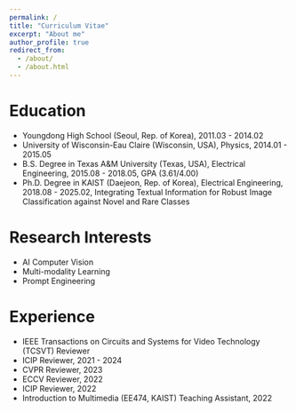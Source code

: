 ```yaml
---
permalink: /
title: "Curriculum Vitae"
excerpt: "About me"
author_profile: true
redirect_from: 
  - /about/
  - /about.html
---
```


Education
======
* Youngdong High School (Seoul, Rep. of Korea), 2011.03 - 2014.02
* University of Wisconsin-Eau Claire (Wisconsin, USA), Physics, 2014.01 - 2015.05
* B.S. Degree in Texas A&M University (Texas, USA), Electrical Engineering, 2015.08 - 2018.05, GPA (3.61/4.00)
* Ph.D. Degree in KAIST (Daejeon, Rep. of Korea), Electrical Engineering, 2018.08 - 2025.02, Integrating Textual Information for Robust Image Classification against Novel and Rare Classes

Research Interests
=====
* AI Computer Vision
* Multi-modality Learning
* Prompt Engineering

Experience
======
* IEEE Transactions on Circuits and Systems for Video Technology (TCSVT) Reviewer
* ICIP Reviewer, 2021 - 2024
* CVPR Reviewer, 2023
* ECCV Reviewer, 2022
* ICIP Reviewer, 2022
* Introduction to Multimedia (EE474, KAIST) Teaching Assistant, 2022
